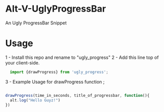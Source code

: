 # Alt-V-UglyProgressBar
An Ugly ProgressBar Snippet


# Usage
1 - Install this repo and rename to "ugly_progress" 
2 - Add this line top of your client-side.

```javascript
  import {drawProgress} from 'ugly_progress';
```

3 - Example Usage for drawProgress function ;


```javascript

drawProgress(time_in_seconds, title_of_progressbar, function(){
  alt.log("Hello Guyz!")
})
```
